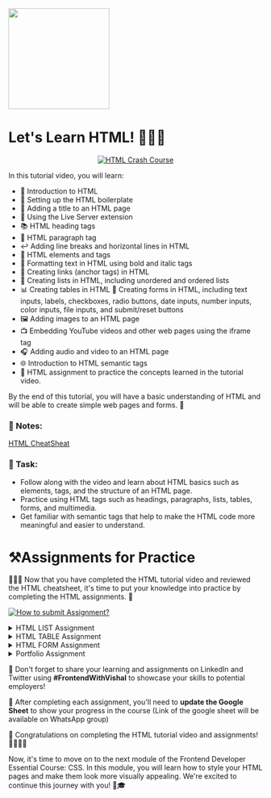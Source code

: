 <img src="https://github.com/Vishal-raj-1/Frontend-Development-Essentials/blob/main/Assets/Icons/html.png" width="200px" />

# Let's Learn HTML! 📝👨‍💻

<div align="center">
  <a href="https://youtu.be/EOwWXNBKtBM" >
    <img src="http://img.youtube.com/vi/EOwWXNBKtBM/0.jpg" alt="HTML Crash Course" />
  </a>
</div>

In this tutorial video, you will learn:

- 📝 Introduction to HTML
- 🔧 Setting up the HTML boilerplate
- 📌 Adding a title to an HTML page
- 🚀 Using the Live Server extension
- 📚 HTML heading tags
- 📖 HTML paragraph tag
- ↩️ Adding line breaks and horizontal lines in HTML
- 🎨 HTML elements and tags
- 💪 Formatting text in HTML using bold and italic tags
- 🔗 Creating links (anchor tags) in HTML
- 📝 Creating lists in HTML, including unordered and ordered lists
- 📊 Creating tables in HTML
📝 Creating forms in HTML, including text inputs, labels, checkboxes, radio buttons, date inputs, number inputs, color inputs, file inputs, and submit/reset buttons
- 🖼️ Adding images to an HTML page
- 📺 Embedding YouTube videos and other web pages using the iframe tag
- 🎧 Adding audio and video to an HTML page
- 🌐 Introduction to HTML semantic tags
- 📝 HTML assignment to practice the concepts learned in the tutorial video.

By the end of this tutorial, you will have a basic understanding of HTML and will be able to create simple web pages and forms. 🙌

### 📝 Notes:

[HTML CheatSheat](https://github.com/Vishal-raj-1/Frontend-Development-Essentials/blob/main/CheatSheets/HTML.md)

### 🔨 Task:

- Follow along with the video and learn about HTML basics such as elements, tags, and the structure of an HTML page.
- Practice using HTML tags such as headings, paragraphs, lists, tables, forms, and multimedia.
- Get familiar with semantic tags that help to make the HTML code more meaningful and easier to understand.

# ⚒️Assignments for Practice

👨‍💻📝 Now that you have completed the HTML tutorial video and reviewed the HTML cheatsheet, it's time to put your knowledge into practice by completing the HTML assignments. 🚀

[![How to submit Assignment?](http://img.youtube.com/vi/OS1TZKl9IP4/0.jpg)](http://www.youtube.com/watch?v=OS1TZKl9IP4)

<details>
    <summary> HTML LIST Assignment</summary>

# HTML List Assignment

## #1 Time Line

Create a timeline using an ordered list. The timeline can be about a historical event, a person's life, or any topic of your choice. Each item on the timeline should be a significant event or date.

**Preview:**

<div align="center">
    <img src="https://github.com/Vishal-raj-1/Frontend-Development-Essentials/blob/main/Assets/timeline.png" />
</div>

## #2 Restaurant Menu

Create a menu for a restaurant using an ordered list. Each item on the menu should be a dish or a beverage. Add a description and the price for each item.

**Preview:**

<div align="center">
    <img src="https://github.com/Vishal-raj-1/Frontend-Development-Essentials/blob/main/Assets/restaurant-menu.png" />
</div>

## #3 Todo List

Create a to-do list with an unordered list. Each item on the list should be a task that needs to be completed. Add a checkbox next to each item so the user can mark off the completed tasks.

**Preview:**

<div align="center">
    <img src="https://github.com/Vishal-raj-1/Frontend-Development-Essentials/blob/main/Assets/todo-list-html.png" />
</div>


</details>

<details>
    <summary> HTML TABLE Assignment</summary> 

# HTML Table Assignment

Create a table that displays the prices of products in an online store. The table should have the following columns: Product Name, Description, Price, and Availability. Populate the table with data for at least five products.

**Preview:**

<div align="center">
    <img src="https://github.com/Vishal-raj-1/Frontend-Development-Essentials/blob/main/Assets/price-details-table.png" />
</div>

</details>

<details>
    <summary> HTML FORM Assignment</summary>

# Registeration Form Assignment

Create a user registration form for a website using the HTML form tags. The form should include the following fields:

- Name (text input)
- Email (text input)
- Password (password input)
- Confirm Password (password input)
- Date of Birth (date input)
- Gender (radio button)
- Interests (checkbox)

The form should also include a Submit button to submit the form and a Reset button to clear the form fields. Additionally, each form element should have a corresponding label element using the HTML label tag.

**Preview:**

<div align="center">
    <img src="https://github.com/Vishal-raj-1/Frontend-Development-Essentials/blob/main/Assets/form-html.png" />
</div>

**After Learning CSS(Skip for now)**: **Glassmorphism Login Form in HTML & CSS. Add all the required field here.**

<div align="center">
    <img src="https://github.com/Vishal-raj-1/Frontend-Development-Essentials/blob/main/Assets/form-css.png" />
</div>

**After Learning JavaScript(Skip for now):** After the form is submitted, the user's information should be displayed on a confirmation page using HTML. The confirmation page should include a message welcoming the user to the website and thanking them for registering. The page should also display the user's name, email, date of birth, gender, and interests.

</details>


<details>
    <summary> Portfolio Assignment</summary>

# Portfolio Assignment

Create a basic HTML portfolio that includes an "About Me" section, as well as sections for displaying your skills, education, projects and work experience. Include a "Contact" section with your email address and social media links

**Preview:**

<div align="center">
    <img src="https://github.com/Vishal-raj-1/Frontend-Development-Essentials/blob/main/Assets/portfolio-1.png" />
</div>

<div align="center">
    <img src="https://github.com/Vishal-raj-1/Frontend-Development-Essentials/blob/main/Assets/portfolio-2.png" />
</div>

</details>

🚀 Don't forget to share your learning and assignments on LinkedIn and Twitter using **#FrontendWithVishal** to showcase your skills to potential employers!


📝 After completing each assignment, you'll need to **update the Google Sheet** to show your progress in the course (Link of the google sheet will be available on WhatsApp group)

👏 Congratulations on completing the HTML tutorial video and assignments! 🎉👨‍💻📝

Now, it's time to move on to the next module of the Frontend Developer Essential Course: CSS. In this module, you will learn how to style your HTML pages and make them look more visually appealing. We're excited to continue this journey with you! 💪🎓